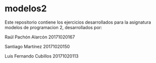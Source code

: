 # modelos2
Este repositorio contiene los ejercicios desarrollados para la asignatura modelos de programacion 2, desarrollados por:

Raúl Pachón Alarcón 20171020167

Santiago Martínez 20171020150

Luis Fernando Cubillos 20171020113

